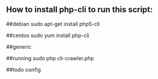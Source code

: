 ## How to install php-cli to run this script:
##debian
sudo apt-get install php5-cli

##centos
sudo yum install php-cli

##generic


##running
sudo php cli-crawler.php

##todo 
config
